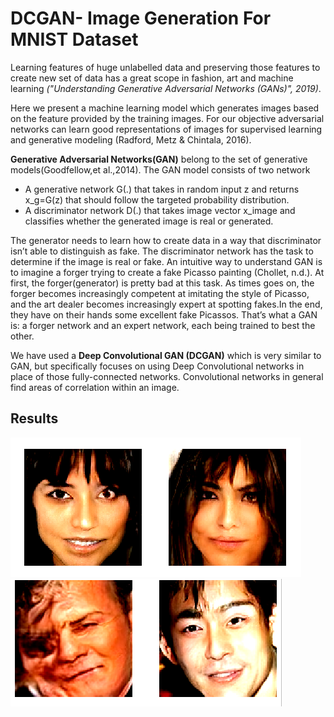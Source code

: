 # DCGAN- Image Generation For MNIST Dataset

Learning features of huge unlabelled data and preserving those features to create new set of data has a great scope in fashion, art and machine learning *("Understanding Generative Adversarial Networks (GANs)", 2019)*. 

Here we present a machine learning model which generates images based on the feature provided by the training images. For our objective adversarial networks can learn good representations of images for supervised learning and generative modeling (Radford, Metz & Chintala, 2016).

**Generative Adversarial Networks(GAN)** belong to the set of generative models(Goodfellow,et al.,2014). The GAN model consists of two network
* A generative network G(.) that takes in random input z and returns x_g=G(z) that should follow the targeted probability distribution.
* A discriminator network D(.) that takes image vector x_image and classifies whether the generated image is real or generated.

The generator needs to learn how to create data in a way that discriminator isn’t able to distinguish as fake. The discriminator network has the task to determine if the image is real or fake. An intuitive way to understand GAN  is to imagine a forger trying to create a fake
Picasso painting (Chollet, n.d.). At first, the forger(generator) is pretty bad at this task. As times goes on, the forger becomes increasingly competent at imitating the style of Picasso, and the art dealer becomes increasingly expert at spotting fakes.In the end, they have on their hands some excellent fake Picassos. That’s what a GAN is: a forger network and an expert network, each being trained to best the other.

We have used a  **Deep Convolutional GAN (DCGAN)** which is very similar to GAN, but specifically focuses on using Deep Convolutional networks in place of those fully-connected networks. Convolutional networks in general find areas of correlation within an image.


## Results

![](/images/lll.png)
![](/images/llll.png)


